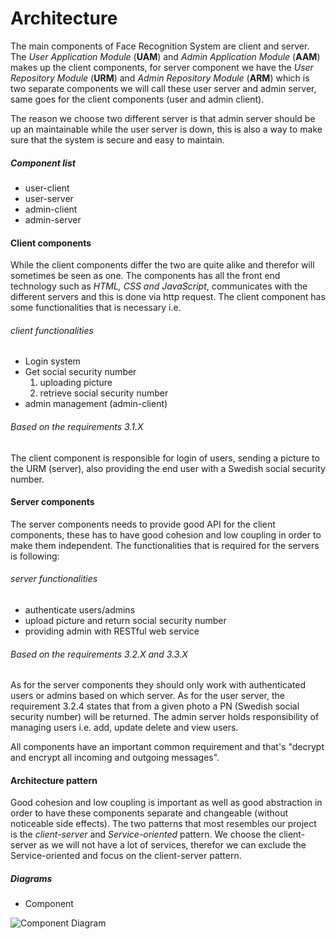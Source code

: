 # Architecture
The main components of Face Recognition System are client and server. The *User Application Module* (**UAM**) and *Admin Application Module* (**AAM**) makes up the client components, for server component we have the *User Repository Module* (**URM**) and *Admin Repository Module* (**ARM**) which is two separate components we will call these user server and admin server, same goes for the client components (user and admin client).

The reason we choose two different server is that admin server should be up an maintainable while the user server is down, this is also a way to make sure that the system is secure and easy to maintain.

##### Component list
- user-client
- user-server
- admin-client
- admin-server

#### Client components
While the client components differ the two are quite alike and therefor will sometimes be seen as one. The components has all the front end technology such as *HTML, CSS and JavaScript*, communicates with the different servers and this is done via http request. The client component has some functionalities that is necessary i.e.
###### client functionalities
- Login system
- Get social security number
  1. uploading picture
  2. retrieve social security number
- admin management (admin-client)

###### Based on the requirements 3.1.X
The client component is responsible for login of users, sending a picture to the URM (server), also providing the end user with a Swedish social security number.

#### Server components
The server components needs to provide good API for the client components, these has to have good cohesion and low coupling in order to make them independent. The functionalities that is required for the servers is following:
###### server functionalities
- authenticate users/admins
- upload picture and return social security number
- providing admin with RESTful web service

###### Based on the requirements 3.2.X and 3.3.X
As for the server components they should only work with authenticated users or admins based on which server. As for the user server, the requirement 3.2.4 states that from a given photo a PN (Swedish social security number) will be returned. The admin server holds responsibility of managing users i.e. add, update delete and view users.

All components have an important common requirement and that's "decrypt and encrypt all incoming and outgoing messages".


#### Architecture pattern
Good cohesion and low coupling is important as well as good abstraction in order to have these components separate and changeable (without noticeable side effects). The two patterns that most resembles our project is the *client-server* and *Service-oriented* pattern. We choose the client-server as we will not have a lot of services, therefor we can exclude the Service-oriented and focus on the client-server pattern.

##### Diagrams
- Component

![Component Diagram](images/ComponentDiagram.png "Component Diagram")
